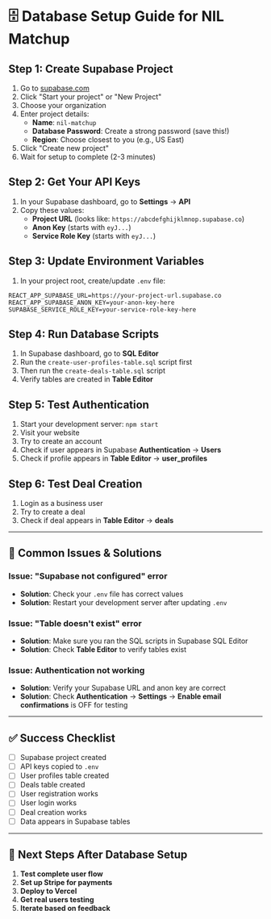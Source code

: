 # 🗄️ Database Setup Guide for NIL Matchup

## **Step 1: Create Supabase Project**

1. Go to [supabase.com](https://supabase.com)
2. Click "Start your project" or "New Project"
3. Choose your organization
4. Enter project details:
   - **Name**: `nil-matchup`
   - **Database Password**: Create a strong password (save this!)
   - **Region**: Choose closest to you (e.g., US East)
5. Click "Create new project"
6. Wait for setup to complete (2-3 minutes)

## **Step 2: Get Your API Keys**

1. In your Supabase dashboard, go to **Settings** → **API**
2. Copy these values:
   - **Project URL** (looks like: `https://abcdefghijklmnop.supabase.co`)
   - **Anon Key** (starts with `eyJ...`)
   - **Service Role Key** (starts with `eyJ...`)

## **Step 3: Update Environment Variables**

1. In your project root, create/update `.env` file:
```env
REACT_APP_SUPABASE_URL=https://your-project-url.supabase.co
REACT_APP_SUPABASE_ANON_KEY=your-anon-key-here
SUPABASE_SERVICE_ROLE_KEY=your-service-role-key-here
```

## **Step 4: Run Database Scripts**

1. In Supabase dashboard, go to **SQL Editor**
2. Run the `create-user-profiles-table.sql` script first
3. Then run the `create-deals-table.sql` script
4. Verify tables are created in **Table Editor**

## **Step 5: Test Authentication**

1. Start your development server: `npm start`
2. Visit your website
3. Try to create an account
4. Check if user appears in Supabase **Authentication** → **Users**
5. Check if profile appears in **Table Editor** → **user_profiles**

## **Step 6: Test Deal Creation**

1. Login as a business user
2. Try to create a deal
3. Check if deal appears in **Table Editor** → **deals**

---

## **🚨 Common Issues & Solutions**

### **Issue: "Supabase not configured" error**
- **Solution**: Check your `.env` file has correct values
- **Solution**: Restart your development server after updating `.env`

### **Issue: "Table doesn't exist" error**
- **Solution**: Make sure you ran the SQL scripts in Supabase SQL Editor
- **Solution**: Check **Table Editor** to verify tables exist

### **Issue: Authentication not working**
- **Solution**: Verify your Supabase URL and anon key are correct
- **Solution**: Check **Authentication** → **Settings** → **Enable email confirmations** is OFF for testing

---

## **✅ Success Checklist**

- [ ] Supabase project created
- [ ] API keys copied to `.env`
- [ ] User profiles table created
- [ ] Deals table created
- [ ] User registration works
- [ ] User login works
- [ ] Deal creation works
- [ ] Data appears in Supabase tables

---

## **🎯 Next Steps After Database Setup**

1. **Test complete user flow**
2. **Set up Stripe for payments**
3. **Deploy to Vercel**
4. **Get real users testing**
5. **Iterate based on feedback** 